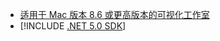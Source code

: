 * [适用于 Mac 版本 8.6 或更高版本的可视化工作室](/visualstudio/releasenotes/vs2019-mac-preview-relnotes)
* [!INCLUDE [.NET 5.0 SDK](~/includes/5.0-SDK.md)]
